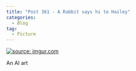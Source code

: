 ```yaml
---
title: "Post 361 - A Rabbit says hi to Hailey"
categories:
  - Blog
tag:
  - Picture
---
```


<a href="https://imgur.com/cjxvb0J"><img src="https://i.imgur.com/cjxvb0J.png" title="source: imgur.com" /></a>

An AI art

<script src="https://utteranc.es/client.js"
        repo="serendipityinlife/serendipityinlife.github.io"
        issue-term="pathname"
        theme="github-light"
        crossorigin="anonymous"
        async>
</script>

